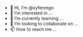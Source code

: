 - 👋 Hi, I’m @xyfenmgo
- 👀 I’m interested in ...
- 🌱 I’m currently learning ...
- 💞️ I’m looking to collaborate on ...
- 📫 How to reach me ...

<!---
xyfenmgo/xyfenmgo is a ✨ special ✨ repository because its `README.md` (this file) appears on your GitHub profile.
You can click the Preview link to take a look at your changes.
--->
